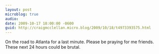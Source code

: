 ```yaml
---
layout: post
microblog: true
audio: 
date: 2009-10-17 18:00:00 -0600
guid: http://craigmcclellan.micro.blog/2009/10/18/t4973393575.html
---
```

On the road to Atlanta for a last minute. Please be praying for me friends. These next 24 hours could be brutal.
